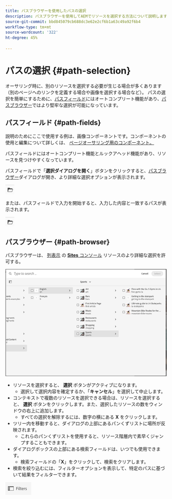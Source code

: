 ```yaml
---
title: パスブラウザーを使用したパスの選択
description: パスブラウザーを使用してAEMでリソースを選択する方法について説明します。
source-git-commit: bbd845079cb688dc3e62e2cf6b1a63c49a92f6b4
workflow-type: tm+mt
source-wordcount: '322'
ht-degree: 45%

---
```



# パスの選択 {#path-selection}

オーサリング時に、別のリソースを選択する必要が生じる場合が多くあります（別のページへのリンクを定義する場合や画像を選択する場合など）。 パスの選択を簡単にするために、[パスフィールド](#path-fields)にはオートコンプリート機能があり、[パスブラウザー](#path-browser)ではより堅牢な選択が可能になっています。

## パスフィールド {#path-fields}

説明のためにここで使用する例は、画像コンポーネントです。コンポーネントの使用と編集について詳しくは、 [ページオーサリング用のコンポーネント。](/help/sites-cloud/authoring/page-editor/components.md)

パスフィールドにはオートコンプリート機能とルックアヘッド機能があり、リソースを見つけやすくなっています。

パスフィールドで「**選択ダイアログを開く**」ボタンをクリックすると、[パスブラウザー](#path-browser)ダイアログが開き、より詳細な選択オプションが表示されます。

![「選択ダイアログを開く」ボタン](assets/path-selection-open-selection-dialog.png)

または、パスフィールドで入力を開始すると、入力した内容と一致するパスが表示されます。

![「選択ダイアログを開く」ボタン](assets/path-selection-open-selection-dialog.png)

## パスブラウザー {#path-browser}

パスブラウザーは、 [列表示](/help/sites-cloud/authoring/basic-handling.md#column-view) の [**Sites** コンソール](/help/sites-cloud/authoring/sites-console/introduction.md) リソースのより詳細な選択を許可する。

![パスブラウザー](/help/sites-cloud/authoring/assets/path-browser.png)

* リソースを選択すると、 **選択** ボタンがアクティブになります。
   * 選択して選択内容を確定するか、「**キャンセル**」を選択して中止します。
* コンテキストで複数のリソースを選択できる場合は、リソースを選択すると、 **選択** ボタンをクリックします。また、選択したリソースの数をウィンドウの右上に追加します。
   * すべての選択を解除するには、数字の横にある **X** をクリックします。
* ツリー内を移動すると、ダイアログの上部にあるパンくずリストに場所が反映されます。
   * これらのパンくずリストを使用すると、リソース階層内で素早くジャンプすることもできます。
* ダイアログボックスの上部にある検索フィールドは、いつでも使用できます。
   * 検索フィールドの「**X**」をクリックして、検索をクリアします。
* 検索を絞り込むには、フィルターオプションを表示して、特定のパスに基づいて結果をフィルターできます。

![フィルターオプション](assets/path-selection-filters.png)
